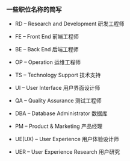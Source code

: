 <!--
 * @Author: wzheng(hb_wangzheng@163.com)
 * @Github: https://github.com/wayley
 * @Company: Fih-ACKN
 * @Date: 2019-08-16 14:42:01
 * @LastEditors: wzheng(hb_wangzheng@163.com)
 * @LastEditTime: 2019-08-16 14:45:02
 * @Description:
 -->

### 一些职位名称的简写

- RD – Research and Development 研发工程师

- FE – Front End 前端工程师

- BE – Back End 后端工程师

- OP – Operation 运维工程师

- TS – Technology Support 技术支持

- UI – User Interface 用户界面设计师

- QA – Quality Assurance 测试工程师

- DBA – Database Administrator 数据库

- PM – Product & Marketing 产品经理

- UE(UX) – User Experience 用户体验设计师

- UER – User Experience Research 用户研究
